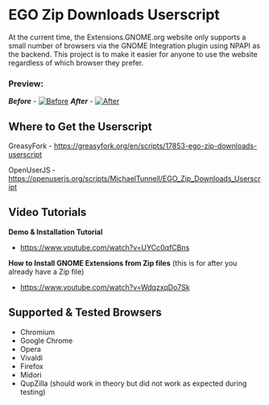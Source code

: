 # EGO Zip Downloads Userscript
At the current time, the Extensions.GNOME.org website only supports a small number of browsers via the GNOME Integration plugin using NPAPI as the backend. This project is to make it easier for anyone to use the website regardless of which browser they prefer.

### Preview:
***Before*** - [![Before](https://greasyfork.org/system/screenshots/screenshots/000/003/497/thumb/ego-zip-downloads-before.jpg?1457454370)](https://greasyfork.org/system/screenshots/screenshots/000/003/497/original/ego-zip-downloads-before.jpg?1457454370)
 ***After*** - [![After](https://greasyfork.org/system/screenshots/screenshots/000/003/498/thumb/ego-zip-downloads-after.jpg?1457454371)](https://greasyfork.org/system/screenshots/screenshots/000/003/498/original/ego-zip-downloads-after.jpg?1457454371)

## Where to Get the Userscript

GreasyFork - https://greasyfork.org/en/scripts/17853-ego-zip-downloads-userscript

OpenUserJS - https://openuserjs.org/scripts/MichaelTunnell/EGO_Zip_Downloads_Userscript

## Video Tutorials

**Demo & Installation Tutorial**
- https://www.youtube.com/watch?v=UYCc0qfCBns

**How to Install GNOME Extensions from Zip files** (this is for after you already have a Zip file)
- https://www.youtube.com/watch?v=WdqzxqDo7Sk

## Supported & Tested Browsers

- Chromium
- Google Chrome
- Opera
- Vivaldi
- Firefox
- Midori
- QupZilla (should work in theory but did not work as expected during testing)
